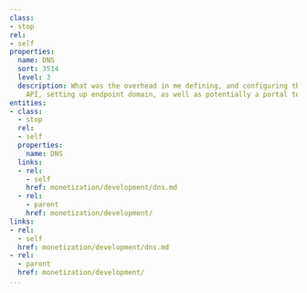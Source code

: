 ```yaml
---
class:
- stop
rel:
- self
properties:
  name: DNS
  sort: 3514
  level: 3
  description: What was the overhead in me defining, and configuring the DNS for any
    API, setting up endpoint domain, as well as potentially a portal to house operations.
entities:
- class:
  - stop
  rel:
  - self
  properties:
    name: DNS
  links:
  - rel:
    - self
    href: monetization/development/dns.md
  - rel:
    - parent
    href: monetization/development/
links:
- rel:
  - self
  href: monetization/development/dns.md
- rel:
  - parent
  href: monetization/development/
...
```

